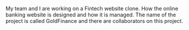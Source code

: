 My team and I are working on a Fintech website clone. How the online banking website is designed and how it is managed.
The name of the project is called GoldFinance and there are collaborators on this project.

